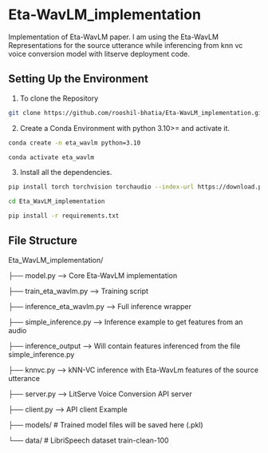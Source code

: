 # Eta-WavLM_implementation
Implementation of Eta-WavLM paper. I am using the Eta-WavLM Representations for the source utterance while inferencing from knn vc voice conversion model with litserve deployment code.

## Setting Up the Environment
1) To clone the Repository
```bash
git clone https://github.com/rooshil-bhatia/Eta-WavLM_implementation.git
```
2) Create a Conda Environment with python 3.10>= and activate it.
```bash
conda create -n eta_wavlm python=3.10
```
```bash
conda activate eta_wavlm
```
3) Install all the dependencies.
```bash
pip install torch torchvision torchaudio --index-url https://download.pytorch.org/whl/cu118
```
```bash
cd Eta_WavLM_implementation
```
```bash
pip install -r requirements.txt
```

## File Structure

Eta_WavLM_implementation/

├── model.py                   --> Core Eta-WavLM implementation

├── train_eta_wavlm.py         --> Training script

├── inference_eta_wavlm.py     --> Full inference wrapper

├── simple_inference.py        --> Inference example to get features from an audio

├── inference_output           --> Will contain features inferenced from the file simple_inference.py

├── knnvc.py                   --> kNN-VC inference with Eta-WavLm features of the source utterance

├── server.py                  --> LitServe Voice Conversion API server

├── client.py                  --> API client Example

├── models/                    # Trained model files will be saved here (.pkl)

└── data/                      # LibriSpeech dataset train-clean-100



